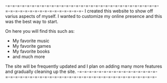 -=-=-=-=-=-=-=-=-=-=-=-=-=-=-=-=-=-=-=-=-=-=-=-=-=-=-=-=-=-=-=-=-=-=-=-=-=-=-=-=-=-=-=-=-=-=-=-
I created this website to show off varius aspects of myself. I wanted to customize my online
presence and this was the best way to start.

On here you will find this such as:
 - My favorite music
 - My favorite games
 - My favorite books
 - and much more

The site will be frequently updated and I plan on adding many more features and gradually
cleaning up the site.
-=-=-=-=-=-=-=-=-=-=-=-=-=-=-=-=-=-=-=-=-=-=-=-=-=-=-=-=-=-=-=-=-=-=-=-=-=-=-=-=-=-=-=-=-=-=-=-

